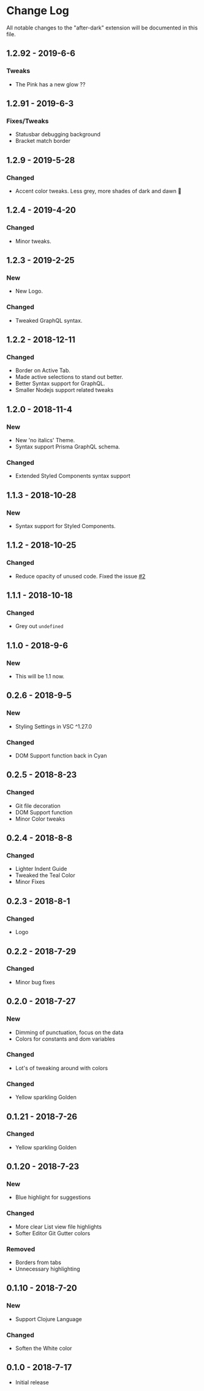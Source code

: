 # Change Log

All notable changes to the "after-dark" extension will be documented in this file.

## **1.2.92** - 2019-6-6

### Tweaks

- The Pink has a new glow ??

## **1.2.91** - 2019-6-3

### Fixes/Tweaks

- Statusbar debugging background
- Bracket match border


## **1.2.9** - 2019-5-28

### Changed

- Accent color tweaks. Less grey, more shades of dark and dawn 🏮

## **1.2.4** - 2019-4-20

### Changed

- Minor tweaks.

## **1.2.3** - 2019-2-25

### New

- New Logo.

### Changed

- Tweaked GraphQL syntax.

## **1.2.2** - 2018-12-11

### Changed

- Border on Active Tab.
- Made active selections to stand out better.
- Better Syntax support for GraphQL.
- Smaller Nodejs support related tweaks

## **1.2.0** - 2018-11-4

### New

- New 'no italics' Theme.
- Syntax support Prisma GraphQL schema.

### Changed

- Extended Styled Components syntax support

## **1.1.3** - 2018-10-28

### New

- Syntax support for Styled Components.

## **1.1.2** - 2018-10-25

### Changed

- Reduce opacity of unused code. Fixed the issue [#2](https://github.com/sssmi/after-dark/issues/2)

## **1.1.1** - 2018-10-18

### Changed

- Grey out `undefined`

## **1.1.0** - 2018-9-6

### New

- This will be 1.1 now.

## **0.2.6** - 2018-9-5

### New

- Styling Settings in VSC ^1.27.0

### Changed

- DOM Support function back in Cyan

## **0.2.5** - 2018-8-23

### Changed

- Git file decoration
- DOM Support function
- Minor Color tweaks

## **0.2.4** - 2018-8-8

### Changed

- Lighter Indent Guide
- Tweaked the Teal Color
- Minor Fixes

## **0.2.3** - 2018-8-1

### Changed

- Logo

## **0.2.2** - 2018-7-29

### Changed

- Minor bug fixes

## **0.2.0** - 2018-7-27

### New

- Dimming of punctuation, focus on the data
- Colors for constants and dom variables

### Changed

- Lot's of tweaking around with colors

### Changed

- Yellow sparkling Golden

## **0.1.21** - 2018-7-26

### Changed

- Yellow sparkling Golden

## **0.1.20** - 2018-7-23

### New

- Blue highlight for suggestions

### Changed

- More clear List view file highlights
- Softer Editor Git Gutter colors

### Removed

- Borders from tabs
- Unnecessary highlighting

## **0.1.10** - 2018-7-20

### New

- Support Clojure Language

### Changed

- Soften the White color

## **0.1.0** - 2018-7-17

- Initial release
